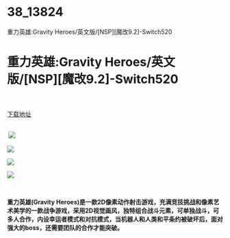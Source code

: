 # 38_13824
重力英雄:Gravity Heroes/英文版/[NSP][魔改9.2]-Switch520
# 重力英雄:Gravity Heroes/英文版/[NSP][魔改9.2]-Switch520
 <br/></br>
[下载地址](https://www.switch520.cc/article/13824 "下载地址")
<br/></br>

<p><strong>&nbsp;<img src="https://www.switch520.cc/muke_img/upload_art_editor_20210515-1_5b1f29ddb91a5408880de8f7bce0263b.jpg"> </strong></p>
<p><strong><img src="https://www.switch520.cc/muke_img/upload_art_editor_20210515-1_2a2f9c7270e7c779e8f47eec99c04161.jpg"></strong></p>
<p><strong><img src="https://www.switch520.cc/muke_img/upload_art_editor_20210515-1_695d9cec588ca30c7f02a7cce8fea140.jpg"></strong></p>
<p><strong><img src="https://www.switch520.cc/muke_img/upload_art_editor_20210515-1_1a891892750b110d575ce2263c6b9797.jpg"></strong></p>
<p><strong>&nbsp;</strong></p>
<p><strong>重力英雄(Gravity Heroes)是一款2D像素动作射击游戏，充满竞技挑战和像素艺术美学的一款战争游戏，采用2D视觉画风，独特组合战斗元素，可单独战斗，可多人合作，内设幸运者模式和对抗模式，当机器人和人类和平条约被破坏后，面对强大的boss，还需要团队的合作才能突破。</strong></p>
<p>&nbsp;</p>
